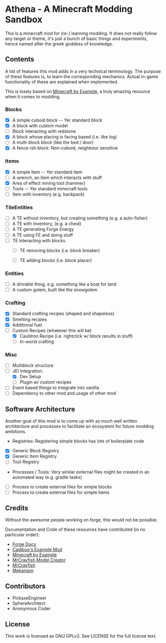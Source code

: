 # Athena - A Minecraft Modding Sandbox

This is a minecraft mod for (re-) learning modding. 
It does not really follow any target or theme,
it's just a bunch of basic things and experiments,
hence named after the greek goddess of knowledge.

## Contents

A list of features this mod adds in a very technical terminology.
The purpose of these features is, to learn the corresponding mechanics.
Actual in-game functionality of these are explained when implemented.

This is losely based on [Minecraft by Example](https://github.com/TheGreyGhost/MinecraftByExample),
 a truly amazing resource when it comes to modding.

### Blocks
 
 - [x] A simple cuboid block -- Yer standard block
 - [x] A block with custom model
 - [ ] Block interacting with redstone
 - [x] A block whose placing is facing based (i.e. like log)
 - [ ] A multi-block block (like the bed / door)
 - [x] A fence-ish block: Non-cuboid, neighbour sensitive
 
### Items
 
 - [x] A simple item -- Yer standard item
 - [ ] A wrench, an item which interacts with stuff
 - [x] Area of effect mining tool (hammer)
 - [ ] Tools -- Yer standard minecraft tools
 - [ ] Item with inventory (e.g. backpack)
 
### TileEntities

 - [ ] A TE without inventory, but creating something (e.g. a auto-fisher)
 - [ ] A TE with inventory, (e.g. a chest)
 - [ ] A TE generating Forge Energy
 - [ ] A TE using FE and doing stuff
 - [ ] TE interacting with blocks
   - [ ] TE removing blocks (i.e. block breaker)
   - [ ] TE adding blocks (i.e. block placer)
   
 
### Entities

 - [ ] A _drivable_ thing, e.g. something like a boat for land
 - [ ] A custom golem, built like the snowgolem
  
### Crafting

 - [x] Standard crafting recipes (shaped and shapeless)
 - [x] Smelting recipes
 - [x] Additional fuel
 - [ ] Custom Recipes (whatever this will be)
   - [x] Cauldron Recipe (i.e. rightclick w/ block results in stuff)
   - [ ] In-world crafting

### Misc

 - [ ] Multiblock structure
 - [ ] JEI Integration:
    - [x] Dev Setup
    - [ ] Plugin w/ custom recipes 
 - [ ] Event based things to integrate into vanilla
 - [ ] Dependency to other mod and usage of other mod
 
## Software Architecture

Another goal of this mod is to come up with as much well written
architecture and processes to facilitate an ecosystem for future modding
ambitions.

- Registries: Registering simple blocks has lots of boilerplate code

 -[x] Generic Block Registry
 -[x] Generic Item Registry
 -[ ] Tool Registry
 
- Processes / Tools: Very similar external files might be created in an automated way (e.g. gradle tasks)

 -[ ] Process to create external files for simple blocks
 -[ ] Process to create external files for simple items

## Credits

Without the awesome people working on forge, this would not be possible.

Documentation and Code of these resources have contributed (in no particular order):

 - [Forge Docs](https://mcforge.readthedocs.io/en/1.15.x/)
 - [Cadiboo's Example Mod](https://github.com/Cadiboo/Example-Mod)
 - [Minecraft by Example](https://github.com/TheGreyGhost/MinecraftByExample)
 - [MrCrayfish Model Creator](https://mrcrayfish.com/tools?id=mc)
 - [MrCrayfish](https://github.com/MrCrayfish)
 - [Mekanism](https://github.com/mekanism/Mekanism)

## Contributors

 - PickaxeEngineer
 - SphereArchitect
 - Anonymous Coder
 

## License

This work is licensed as GNU GPLv3. See LICENSE for the full license text.
